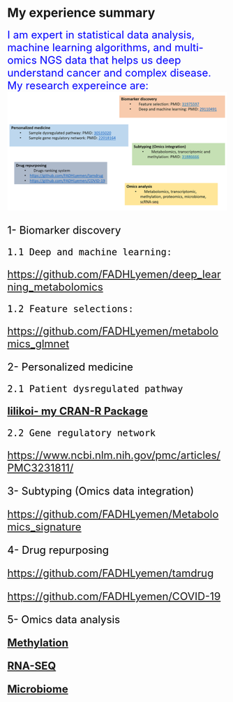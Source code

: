 # My experience summary
<font color='blue' size='5'>I am expert in statistical data analysis, machine learning algorithms, 
and multi-omics NGS data that helps us deep understand cancer and complex disease.
<font color='blue' size='5'>
My research expereince are:
<font color='black' size='5'>
 ![Image description](./Capture.PNG)
 
1- Biomarker discovery

    1.1 Deep and machine learning:
   
   https://github.com/FADHLyemen/deep_learning_metabolomics
   
    1.2 Feature selections:
   
   https://github.com/FADHLyemen/metabolomics_glmnet
   
2- Personalized medicine

    2.1 Patient dysregulated pathway
   
   __[lilikoi- my CRAN-R Package](https://github.com/FADHLyemen/lilikoi_summary/tree/master)__
   
    2.2 Gene regulatory network
   
   https://www.ncbi.nlm.nih.gov/pmc/articles/PMC3231811/
   
 3- Subtyping (Omics data integration)
 
 https://github.com/FADHLyemen/Metabolomics_signature
 
 4- Drug repurposing
 
 https://github.com/FADHLyemen/tamdrug
 
 https://github.com/FADHLyemen/COVID-19
 
 5- Omics data analysis
 
 __[Methylation](https://github.com/FADHLyemen/methylation_pipeline/blob/master/Methylation_Pipeline_GarmireLab.ipynb)__
 
 __[RNA-SEQ](https://github.com/FADHLyemen/rnaseq)__
 
 __[Microbiome](https://github.com/FADHLyemen/MICREIOBIOME)__
